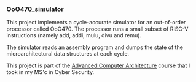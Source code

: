 ### OoO470_simulator

This project implements a cycle-accurate simulator for an out-of-order processor called OoO470. The processor runs a small subset of RISC-V instructions (namely add, addi, mulu, divu and remu).


The simulator reads an assembly program and dumps the state of the
microarchitectural data structures at each cycle.

This project is part of the [Advanced Computer Architecture](https://edu.epfl.ch/coursebook/en/advanced-computer-architecture-CS-470) course that I took
in my MS'c in Cyber Security.
